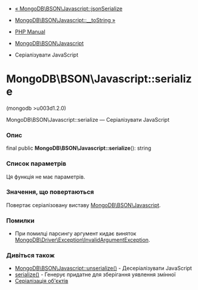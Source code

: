 - [«
MongoDB\BSON\Javascript::jsonSerialize](mongodb-bson-javascript.jsonserialize.md)
- [MongoDB\BSON\Javascript::\_\_toString
»](mongodb-bson-javascript.tostring.md)

- [PHP Manual](index.md)
- [MongoDB\BSON\Javascript](class.mongodb-bson-javascript.md)
- Серіалізувати JavaScript

# MongoDB\BSON\Javascript::serialize

(mongodb \>u003d1.2.0)

MongoDB\BSON\Javascript::serialize — Серіалізувати JavaScript

### Опис

final public **MongoDB\BSON\Javascript::serialize**(): string

### Список параметрів

Ця функція не має параметрів.

### Значення, що повертаються

Повертає серіалізовану виставу
[MongoDB\BSON\Javascript](class.mongodb-bson-javascript.md).

### Помилки

- При помилці парсингу аргумент кидає виняток
[MongoDB\Driver\Exception\InvalidArgumentException](class.mongodb-driver-exception-invalidargumentexception.md).

### Дивіться також

- [MongoDB\BSON\Javascript::unserialize()](mongodb-bson-javascript.unserialize.md) -
Десеріалізувати JavaScript
- [serialize()](function.serialize.md) - Генерує придатне для
зберігання уявлення змінної
- [Серіалізація об'єктів](language.oop5.serialization.md)
